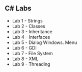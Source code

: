 ## C# Labs

- Lab 1 - Strings
- Lab 2 - Classes
- Lab 3 - Inheritance
- Lab 4 - Interfaces
- Lab 5 - Dialog Windows. Menu
- Lab 6 - GDI
- Lab 7 - File System
- Lab 8 - XML
- Lab 9 - Threading
